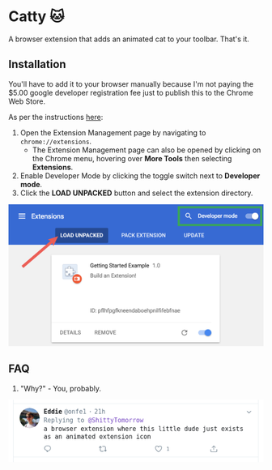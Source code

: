 # Catty :cat:

A browser extension that adds an animated cat to your toolbar. That's it.



## Installation

You'll have to add it to your browser manually because I'm not paying the $5.00 google developer registration fee just to publish this to the Chrome Web Store.

As per the instructions [here](https://developer.chrome.com/extensions/getstarted):

1. Open the Extension Management page by navigating to `chrome://extensions`.
   - The Extension Management page can also be opened by clicking on the Chrome menu, hovering over **More Tools** then selecting **Extensions**.
2. Enable Developer Mode by clicking the toggle switch next to **Developer mode**.
3. Click the **LOAD UNPACKED** button and select the extension directory.

![Annotated image of the chrome extensions page](installation.png)



## FAQ

1. "Why?" - You, probably.

![Origin of catty](origin.png)

